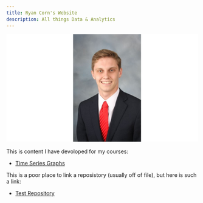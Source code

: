 ```yaml
---
title: Ryan Corn's Website
description: All things Data & Analytics
---
```


![My Picture](/Pictures/Ryan_HeadShot.png)

This is content I have devoloped for my courses:
- [Time Series Graphs](/Timeseries/index.md)


This is a poor place to link a reposistory (usually off of file), but here is such a link:
- [Test Repository](https://github.com/rcorn97/Test)
